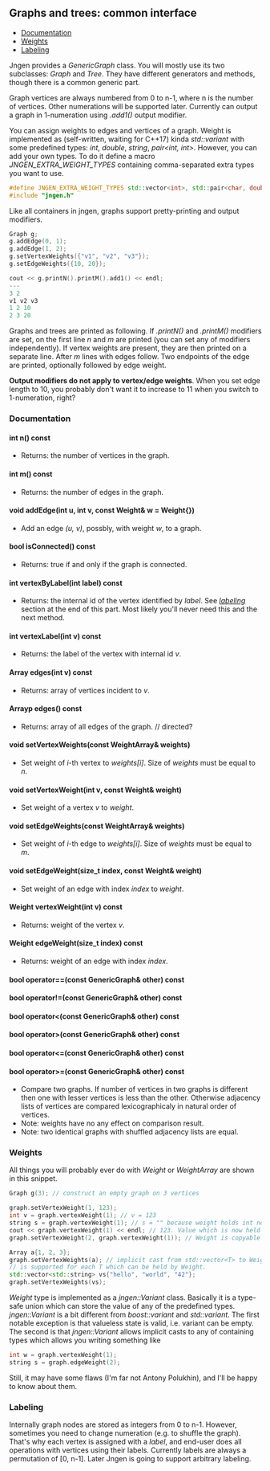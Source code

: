 ## Graphs and trees: common interface

* [Documentation](#document)
* [Weights](#weights)
* [Labeling](#labeling)

Jngen provides a *GenericGraph* class. You will mostly use its two subclasses: *Graph* and *Tree*. They have different generators and methods, though there is a common generic part.

Graph vertices are always numbered from 0 to n-1, where n is the number of vertices. Other numerations will be supported later. Currently can output a graph in 1-numeration using *.add1()* output modifier.

You can assign weights to edges and vertices of a graph. Weight is implemented as (self-written, waiting for C++17) kinda *std::variant* with some predefined types: *int*, *double*, *string*, *pair&lt;int, int>*. However, you can add your own types. To do it define a macro *JNGEN_EXTRA_WEIGHT_TYPES* containing comma-separated extra types you want to use.

```cpp
#define JNGEN_EXTRA_WEIGHT_TYPES std::vector<int>, std::pair<char, double>
#include "jngen.h"
```

Like all containers in jngen, graphs support pretty-printing and output modifiers.

```cpp
Graph g;
g.addEdge(0, 1);
g.addEdge(1, 2);
g.setVertexWeights({"v1", "v2", "v3"});
g.setEdgeWeights({10, 20});

cout << g.printN().printM().add1() << endl;
---
3 2
v1 v2 v3
1 2 10
2 3 20
```

Graphs and trees are printed as following. If *.printN()* and *.printM()* modifiers are set, on the first line *n* and *m* are printed (you can set any of modifiers independently). If vertex weights are present, they are then printed on a separate line. After *m* lines with edges follow. Two endpoints of the edge are printed, optionally followed by edge weight.

**Output modifiers do not apply to vertex/edge weights**. When you set edge length to 10, you probably don't want it to increase to 11 when you switch to 1-numeration, right?

### Documentation

#### int n() const
* Returns: the number of vertices in the graph.
#### int m() const
* Returns: the number of edges in the graph.
#### void addEdge(int u, int v, const Weight& w = Weight{})
* Add an edge *(u, v)*, possbly, with weight *w*, to a graph.
#### bool isConnected() const
* Returns: true if and only if the graph is connected.
#### int vertexByLabel(int label) const
* Returns: the internal id of the vertex identified by *label*. See [*labeling*](#labeling) section at the end of this part. Most likely you'll never need this and the next method.
#### int vertexLabel(int v) const
* Returns: the label of the vertex with internal id *v*.
#### Array edges(int v) const
* Returns: array of vertices incident to *v*.
#### Arrayp edges() const
* Returns: array of all edges of the graph. // directed?
#### void setVertexWeights(const WeightArray& weights)
* Set weight of *i*-th vertex to *weights[i]*. Size of *weights* must be equal to *n*.
#### void setVertexWeight(int v, const Weight& weight)
* Set weight of a vertex *v* to *weight*.
#### void setEdgeWeights(const WeightArray& weights)
* Set weight of *i*-th edge to *weights[i]*. Size of *weights* must be equal to *m*.
#### void setEdgeWeight(size_t index, const Weight& weight)
* Set weight of an edge with index *index* to *weight*.
#### Weight vertexWeight(int v) const
* Returns: weight of the vertex *v*.
#### Weight edgeWeight(size_t index) const
* Returns: weight of an edge with index *index*.
#### bool operator==(const GenericGraph& other) const
#### bool operator!=(const GenericGraph& other) const
#### bool operator&lt;(const GenericGraph& other) const
#### bool operator&gt;(const GenericGraph& other) const
#### bool operator&lt;=(const GenericGraph& other) const
#### bool operator&gt;=(const GenericGraph& other) const
* Compare two graphs. If number of vertices in two graphs is different then one with lesser vertices is less than the other. Otherwise adjacency lists of vertices are compared lexicographicaly in natural order of vertices.
* Note: weights have no any effect on comparison result.
* Note: two identical graphs with shuffled adjacency lists are equal.

### Weights
All things you will probably ever do with *Weight* or *WeightArray* are shown in this snippet.

```cpp
Graph g(3); // construct an empty graph on 3 vertices

graph.setVertexWeight(1, 123);
int v = graph.vertexWeight(1); // v = 123
string s = graph.vertexWeight(1); // s = "" because weight holds int now.
cout << graph.vertexWeight(1) << endl; // 123. Value which is now held is printed.
graph.setVertexWeight(2, graph.vertexWeight(1)); // Weight is copyable as wwell.

Array a{1, 2, 3};
graph.setVertexWeights(a); // implicit cast from std::vector<T> to WeightArray
// is supported for each T which can be held by Weight.
std::vector<std::string> vs{"hello", "world", "42"};
graph.setVertexWeights(vs);
```

*Weight* type is implemented as a *jngen::Variant* class. Basically it is a type-safe union which can store the value of any of the predefined types. *jngen::Variant* is a bit different from *boost::variant* and *std::variant*. The first notable exception is that valueless state is valid, i.e. variant can be empty. The second is that *jngen::Variant* allows implicit casts to any of containing types which allows you writing something like

```cpp
int w = graph.vertexWeight(1);
string s = graph.edgeWeight(2);
```

Still, it may have some flaws (I'm far not Antony Polukhin), and I'll be happy to know about them.

### Labeling
Internally graph nodes are stored as integers from 0 to n-1. However, sometimes you need to change numeration (e.g. to shuffle the graph). That's why each vertex is assigned with a *label*, and end-user does all operations with vertices using their labels. Currently labels are always a permutation of [0, n-1]. Later Jngen is going to support arbitrary labeling.
